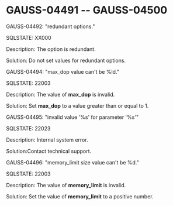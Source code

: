 # GAUSS-04491 -- GAUSS-04500<a name="EN-US_TOPIC_0302073085"></a>

GAUSS-04492: "redundant options."

SQLSTATE: XX000

Description: The option is redundant.

Solution: Do not set values for redundant options.

GAUSS-04494: "max\_dop value can't be %ld."

SQLSTATE: 22003

Description: The value of  **max\_dop**  is invalid.

Solution: Set  **max\_dop**  to a value greater than or equal to 1.

GAUSS-04495: "invalid value '%s' for parameter '%s'"

SQLSTATE: 22023

Description: Internal system error.

Solution:Contact technical support.

GAUSS-04496: "memory\_limit size value can't be %d."

SQLSTATE: 22003

Description: The value of  **memory\_limit**  is invalid.

Solution: Set the value of  **memory\_limit**  to a positive number.


